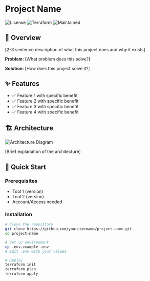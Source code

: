 # Project Name

<!-- Badges -->
![License](https://img.shields.io/badge/license-MIT-blue.svg)
![Terraform](https://img.shields.io/badge/terraform-v1.5-purple)
![Maintained](https://img.shields.io/badge/maintained-yes-green)

<!-- Project Description -->
## 📖 Overview

[2-3 sentence description of what this project does and why it exists]

**Problem:** [What problem does this solve?]

**Solution:** [How does this project solve it?]

## ✨ Features

- ✅ Feature 1 with specific benefit
- ✅ Feature 2 with specific benefit
- ✅ Feature 3 with specific benefit
- ✅ Feature 4 with specific benefit

## 🏗️ Architecture

![Architecture Diagram](./docs/architecture.png)

[Brief explanation of the architecture]

## 🚀 Quick Start

### Prerequisites
- Tool 1 (version)
- Tool 2 (version)
- Account/Access needed

### Installation
```bash
# Clone the repository
git clone https://github.com/yourusername/project-name.git
cd project-name

# Set up environment
cp .env.example .env
# Edit .env with your values

# Deploy
terraform init
terraform plan
terraform apply
